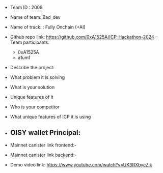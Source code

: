 - Team ID : 2009
- Name of team: Bad_dev
- Name of track: : Fully Onchain (+AI)
- Github repo link: https://github.com/0xA1525A/ICP-Hackathon-2024
– Team participants:
  - 0xA1525A
  - a1um1

- Describe the project:
- What problem it is solving
- What is your solution
- Unique features of it
- Who is your competitor
- What unique features of ICP it is using
- OISY wallet Principal:
  -
- Mainnet canister link frontend:-
- Mainnet canister link backend:-
- Demo video link: https://www.youtube.com/watch?v=UK3RXbycZlk
